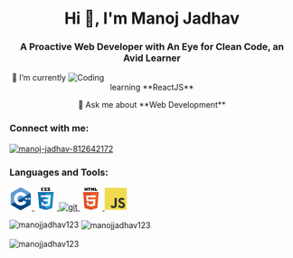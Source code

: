 <h1 align="center">Hi 👋, I'm Manoj Jadhav</h1>
<h3 align="center">A Proactive Web Developer with An Eye for Clean Code, an Avid Learner</h3>
<img align="right" alt="Coding" width="400" src="https://cdn.dribbble.com/users/1162077/screenshots/3848914/programmer.gif">


<p align="center"> 🌱 I’m currently learning **ReactJS** </p>
<p align="center"> 💬 Ask me about **Web Development** </p>



<h3 align="left">Connect with me:</h3>
<p align="left">

<a href="https://linkedin.com/in/manoj-jadhav-812642172" target="blank"><img align="center" src="https://raw.githubusercontent.com/rahuldkjain/github-profile-readme-generator/master/src/images/icons/Social/linked-in-alt.svg" alt="manoj-jadhav-812642172" height="30" width="40" /></a>
</p>

<h3 align="left">Languages and Tools:</h3>
<p align="left"> <a href="https://www.w3schools.com/cpp/" target="_blank" rel="noreferrer"> <img src="https://raw.githubusercontent.com/devicons/devicon/master/icons/cplusplus/cplusplus-original.svg" alt="cplusplus" width="40" height="40"/> </a> <a href="https://www.w3schools.com/css/" target="_blank" rel="noreferrer"> <img src="https://raw.githubusercontent.com/devicons/devicon/master/icons/css3/css3-original-wordmark.svg" alt="css3" width="40" height="40"/> </a> <a href="https://git-scm.com/" target="_blank" rel="noreferrer"> <img src="https://www.vectorlogo.zone/logos/git-scm/git-scm-icon.svg" alt="git" width="40" height="40"/> </a> <a href="https://www.w3.org/html/" target="_blank" rel="noreferrer"> <img src="https://raw.githubusercontent.com/devicons/devicon/master/icons/html5/html5-original-wordmark.svg" alt="html5" width="40" height="40"/> </a> <a href="https://developer.mozilla.org/en-US/docs/Web/JavaScript" target="_blank" rel="noreferrer"> <img src="https://raw.githubusercontent.com/devicons/devicon/master/icons/javascript/javascript-original.svg" alt="javascript" width="40" height="40"/> </a> </p>

<p><img align="left" src="https://github-readme-stats.vercel.app/api/top-langs?username=manojjadhav123&show_icons=true&locale=en&layout=compact" alt="manojjadhav123" /></p>

<p>&nbsp;<img align="center" src="https://github-readme-stats.vercel.app/api?username=manojjadhav123&show_icons=true&locale=en" alt="manojjadhav123" /></p>

<p><img align="center" src="https://github-readme-streak-stats.herokuapp.com/?user=manojjadhav123&" alt="manojjadhav123" /></p>
